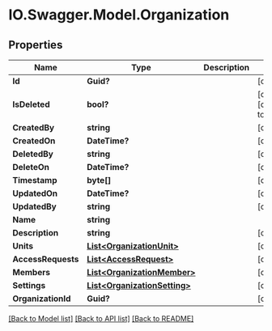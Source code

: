 # IO.Swagger.Model.Organization
## Properties

Name | Type | Description | Notes
------------ | ------------- | ------------- | -------------
**Id** | **Guid?** |  | [optional] 
**IsDeleted** | **bool?** |  | [optional] [default to false]
**CreatedBy** | **string** |  | [optional] 
**CreatedOn** | **DateTime?** |  | [optional] 
**DeletedBy** | **string** |  | [optional] 
**DeleteOn** | **DateTime?** |  | [optional] 
**Timestamp** | **byte[]** |  | [optional] 
**UpdatedOn** | **DateTime?** |  | [optional] 
**UpdatedBy** | **string** |  | [optional] 
**Name** | **string** |  | 
**Description** | **string** |  | [optional] 
**Units** | [**List&lt;OrganizationUnit&gt;**](OrganizationUnit.md) |  | [optional] 
**AccessRequests** | [**List&lt;AccessRequest&gt;**](AccessRequest.md) |  | [optional] 
**Members** | [**List&lt;OrganizationMember&gt;**](OrganizationMember.md) |  | [optional] 
**Settings** | [**List&lt;OrganizationSetting&gt;**](OrganizationSetting.md) |  | [optional] 
**OrganizationId** | **Guid?** |  | [optional] 

[[Back to Model list]](../README.md#documentation-for-models) [[Back to API list]](../README.md#documentation-for-api-endpoints) [[Back to README]](../README.md)

